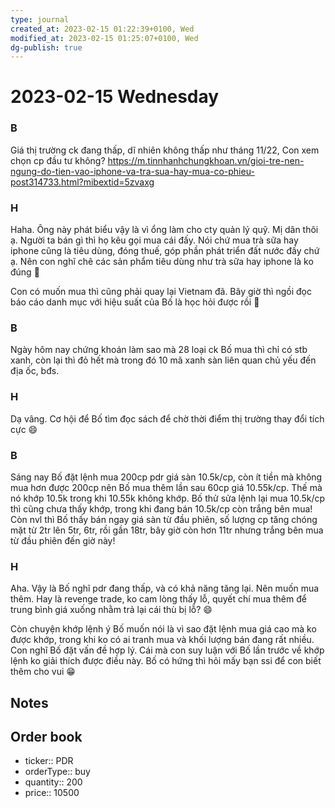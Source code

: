 ```yaml
---
type: journal
created_at: 2023-02-15 01:22:39+0100, Wed
modified_at: 2023-02-15 01:25:07+0100, Wed
dg-publish: true
---
```

# 2023-02-15 Wednesday

### B

Giá thị trường ck đang thấp, dĩ nhiên không thấp như tháng 11/22, Con xem chọn cp đầu tư không?
https://m.tinnhanhchungkhoan.vn/gioi-tre-nen-ngung-do-tien-vao-iphone-va-tra-sua-hay-mua-co-phieu-post314733.html?mibextid=5zvaxg

### H

Haha. Ông này phát biểu vậy là vì ổng làm cho cty quản lý quỹ. Mị dân thôi ạ. Người ta bán gì thì họ kêu gọi mua cái đấy. Nói chứ mua trà sữa hay iphone cũng là tiêu dùng, đóng thuế, góp phần phát triển đất nước đấy chứ ạ. Nên con nghĩ chê các sản phẩm tiêu dùng như trà sữa hay iphone là ko đúng 🤣

Con có muốn mua thì cũng phải quay lại Vietnam đã. Bây giờ thì ngồi đọc báo cáo danh mục với hiệu suất của Bố là học hỏi được rồi 🤣

### B

Ngày hôm nay chứng khoán làm sao mà 28 loại ck Bố mua thì chỉ có stb xanh, còn lại thì đỏ hết mà trong đó 10 mã xanh sàn liên quan chủ yếu đến địa ốc, bđs.

### H

Dạ vâng. Cơ hội để Bố tìm đọc sách để chờ thời điểm thị trường thay đổi tích cực 😄

### B

Sáng nay Bố đặt lệnh mua 200cp pdr giá sàn 10.5k/cp, còn ít tiền mà không mua hơn được 200cp nên Bố mua thêm lần sau 60cp giá 10.55k/cp. Thế mà nó khớp 10.5k trong khi 10.55k không khớp. Bố thử sửa lệnh lại mua 10.5k/cp thì cũng chưa thấy khớp, trong khi đang bán 10.5k/cp còn trắng bên mua!
Còn nvl thì Bố thấy bán ngay giá sàn từ đầu phiên, số lượng cp tăng chóng mặt từ 2tr lên 5tr, 6tr, rồi gần 18tr, bây giờ còn hơn 11tr nhưng trắng bên mua từ đầu phiên đến giờ này!

### H

Aha. Vậy là Bố nghĩ pdr đang thấp, và có khả năng tăng lại. Nên muốn mua thêm. Hay là revenge trade, ko cam lòng thấy lỗ, quyết chí mua thêm để trung bình giá xuống nhằm trả lại cái thù bị lỗ? 😄

Còn chuyện khớp lệnh ý Bố muốn nói là vì sao đặt lệnh mua giá cao mà ko được khớp, trong khi ko có ai tranh mua và khối lượng bán đang rất nhiều. Con nghĩ Bố đặt vấn đề hợp lý. Cái mà con suy luận với Bố lần trước về khớp lệnh ko giải thích được điều này. Bố có hứng thì hỏi mấy bạn ssi để con biết thêm cho vui 😁

## Notes

## Order book

- ticker:: PDR
- orderType:: buy
- quantity:: 200
- price:: 10500

